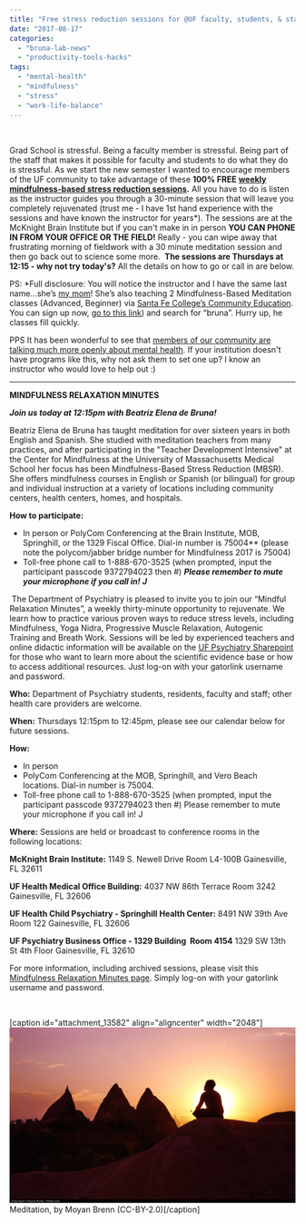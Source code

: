 ```yaml
---
title: "Free stress reduction sessions for @UF faculty, students, & staff. YOU CAN EVEN PHONE IN FROM OFFICE OR FIELD!"
date: "2017-08-17"
categories: 
  - "bruna-lab-news"
  - "productivity-tools-hacks"
tags: 
  - "mental-health"
  - "mindfulness"
  - "stress"
  - "work-life-balance"
---
```


 

Grad School is stressful. Being a faculty member is stressful. Being part of the staff that makes it possible for faculty and students to do what they do is stressful. As we start the new semester I wanted to encourage members of the UF community to take advantage of these **100% FREE** [**weekly mindfulness-based stress reduction sessions**](https://psychiatry.ufl.edu/2016/09/09/september-marks-one-year-anniversary-of-mindful-relaxation-minutes/)**.** All you have to do is listen as the instructor guides you through a 30-minute session that will leave you completely rejuvenated (trust me - I have 1st hand experience with the sessions and have known the instructor for years\*). The sessions are at the McKnight Brain Institute but if you can't make in in person **YOU CAN PHONE IN FROM YOUR OFFICE OR THE FIELD!** Really - you can wipe away that frustrating morning of fieldwork with a 30 minute meditation session and then go back out to science some more.  **The sessions are Thursdays at 12:15 - why not try today's?** All the details on how to go or call in are below.

PS: \*Full disclosure: You will notice the instructor and I have the same last name…she’s [my mom](http://www.serenitymindfulnesscenter.com/)! She’s also teaching 2 Mindfulness-Based Meditation classes (Advanced, Beginner) via [Santa Fe College’s Community Education](http://www.sfcollege.edu/cied/communityed/). You can sign up now, [go to this link](http://epublic.sfcollege.edu/ar/AR2901RUICrsListing-en_US.html?termYr=2017&termCD=F&sessionCD=A)) and search for “bruna”. Hurry up, he classes fill quickly.

PPS It has been wonderful to see that [members of our community are talking much more openly about mental health](https://dynamicecology.wordpress.com/2017/07/13/reflections-on-the-one-year-anniversary-of-my-anxiety-post-including-thoughts-on-how-to-support-students-with-anxiety/). If your institution doesn't have programs like this, why not ask them to set one up? I know an instructor who would love to help out :)

* * *

**MINDFULNESS RELAXATION MINUTES**

**_Join us today at 12:15pm with Beatriz Elena de Bruna!_**

Beatriz Elena de Bruna has taught meditation for over sixteen years in both English and Spanish. She studied with meditation teachers from many practices, and after participating in the "Teacher Development Intensive" at the Center for Mindfulness at the University of Massachusetts Medical School her focus has been Mindfulness-Based Stress Reduction (MBSR). She offers mindfulness courses in English or Spanish (or bilingual) for group and individual instruction at a variety of locations including community centers, health centers, homes, and hospitals.

**How to participate:**

- In person or PolyCom Conferencing at the Brain Institute, MOB, Springhill, or the 1329 Fiscal Office. Dial-in number is 75004\*\* (please note the polycom/jabber bridge number for Mindfulness 2017 is 75004)
- Toll-free phone call to 1-888-670-3525 (when prompted, input the participant passcode 9372794023 then #) **_Please remember to mute your microphone if you call in!_** **_J_**

 The Department of Psychiatry is pleased to invite you to join our “Mindful Relaxation Minutes”, a weekly thirty-minute opportunity to rejuvenate. We learn how to practice various proven ways to reduce stress levels, including Mindfulness, Yoga Nidra, Progressive Muscle Relaxation, Autogenic Training and Breath Work. Sessions will be led by experienced teachers and online didactic information will be available on the [UF Psychiatry Sharepoint](https://intranet.ahc.ufl.edu/wwa/Colleges/com/psychiatry/MindfulMinutes/SitePages/Home.aspx) for those who want to learn more about the scientific evidence base or how to access additional resources. Just log-on with your gatorlink username and password.

**Who:** Department of Psychiatry students, residents, faculty and staff; other health care providers are welcome.

**When:** Thursdays 12:15pm to 12:45pm, please see our calendar below for future sessions.

**How:**

- In person
- PolyCom Conferencing at the MOB, Springhill, and Vero Beach locations. Dial-in number is 75004.
- Toll-free phone call to 1-888-670-3525 (when prompted, input the participant passcode 9372794023 then #) Please remember to mute your microphone if you call in! J

**Where:** Sessions are held or broadcast to conference rooms in the following locations:

**McKnight Brain Institute:** 1149 S. Newell Drive Room L4-100B Gainesville, FL 32611

**UF Health Medical Office Building:** 4037 NW 86th Terrace Room 3242 Gainesville, FL 32606

**UF Health Child Psychiatry - Springhill Health Center:** 8491 NW 39th Ave Room 122 Gainesville, FL 32606

**UF Psychiatry Business Office - 1329 Building  Room 4154** 1329 SW 13th St 4th Floor Gainesville, FL 32610 

For more information, including archived sessions, please visit this [Mindfulness Relaxation Minutes page](https://intranet.ahc.ufl.edu/wwa/Colleges/com/psychiatry/MindfulMinutes/SitePages/Home.aspx). Simply log-on with your gatorlink username and password.

 

\[caption id="attachment\_13582" align="aligncenter" width="2048"\][![](images/MoyanBrenn.CCBY2_.jpg)](http://brunalab.org/wp-content/uploads/2017/08/MoyanBrenn.CCBY2_.jpg) Meditation, by Moyan Brenn (CC-BY-2.0)\[/caption\]
